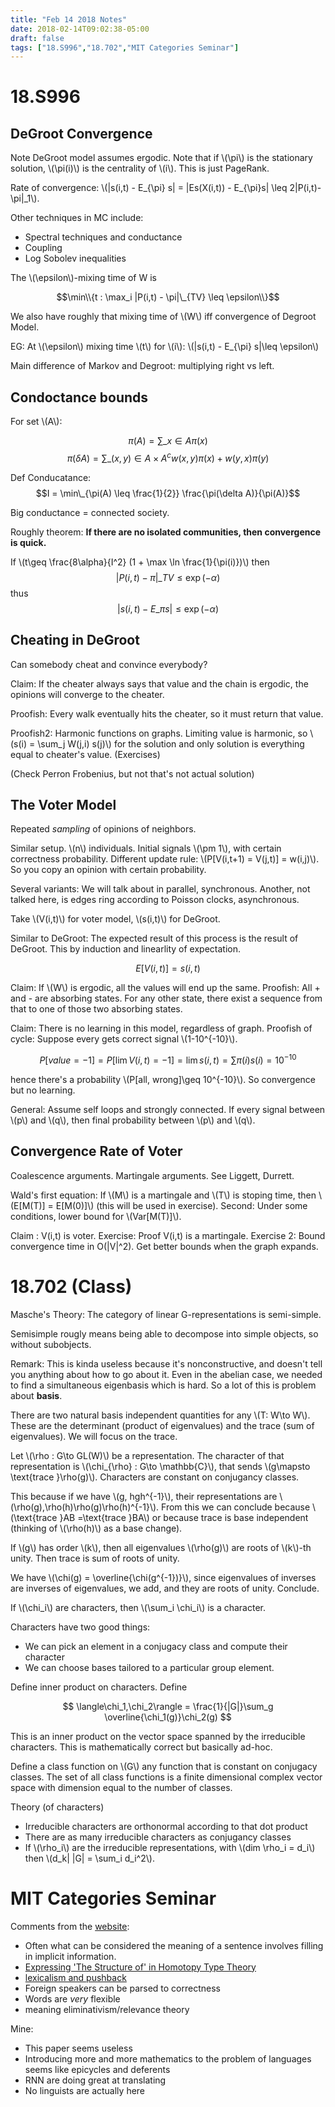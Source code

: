 ```yaml
---
title: "Feb 14 2018 Notes"
date: 2018-02-14T09:02:38-05:00
draft: false
tags: ["18.S996","18.702","MIT Categories Seminar"]
---
```


# 18.S996

## DeGroot Convergence

Note DeGroot model assumes ergodic. Note that if \\(\pi\\) is the stationary solution,
 \\(\pi(i)\\) is the centrality of \\(i\\). This is just PageRank.

Rate of convergence: \\(|s(i,t) - E\_{\pi} s| = |Es(X(i,t)) - E\_{\pi}s| \leq 2|P(i,t)-\pi|_1\\).

Other techniques in MC include:

* Spectral techniques and conductance
* Coupling
* Log Sobolev inequalities

The \\(\epsilon\\)-mixing time of W is 

$$\min\\{t : \max_i |P(i,t) - \pi|\_{TV} \leq \epsilon\\}$$

We also have roughly that mixing time of \\(W\\) iff convergence of Degroot Model.

EG: At \\(\epsilon\\) mixing time \\(t\\) for \\(i\\): \\(|s(i,t) - E\_{\pi} s|\leq \epsilon\\)

Main difference of Markov and Degroot: multiplying right vs left.

## Condoctance bounds

For set \\(A\\):

$$\pi(A) = \sum\_{x\in A}\pi(x)$$
$$\pi(\delta A) = \sum\_{(x,y)\in A\times A^c} w(x,y)\pi(x) + w(y,x)\pi(y)$$

Def Conducatance: $$I = \min\_{\pi(A) \leq \frac{1}{2}} \frac{\pi(\delta A)}{\pi(A)}$$

Big conductance = connected society.

Roughly theorem: **If there are no isolated communities, then convergence is quick.**

If \\(t\geq \frac{8\alpha}{I^2} (1 + \max \ln \frac{1}{\pi(i)})\\)
then $$|P(i,t) -\pi|\_{TV} \leq \exp(-\alpha) $$ thus 
$$ |s(i,t) - E\_{\pi}s| \leq \exp(-\alpha) $$

## Cheating in DeGroot

Can somebody cheat and convince everybody?

Claim: If the cheater always says that value and the chain is ergodic, the opinions will 
converge to the cheater. 

Proofish: Every walk eventually hits the cheater, so it must return that value.

Proofish2: Harmonic functions on graphs. Limiting value is harmonic, 
so \\(s(i) = \sum_j W(j,i) s(j)\\) for the solution and only solution is everything 
equal to cheater's value. (Exercises)

(Check Perron Frobenius, but not that's not actual solution)

## The Voter Model

Repeated *sampling* of opinions of neighbors. 

Similar setup. \\(n\\) individuals. Initial signals \\(\pm 1\\), with certain correctness
probability.  Different update rule: \\(P[V(i,t+1) = V(j,t)] = w(i,j)\\). 
So you copy an opinion with certain probability. 

Several variants: We will talk about in parallel, synchronous. Another, not talked here,
is edges ring according to Poisson clocks, asynchronous.

Take \\(V(i,t)\\) for voter model, \\(s(i,t)\\) for DeGroot.

Similar to DeGroot: The expected result of this process is the result of DeGroot.
This by induction and linearlity of expectation.

$$ E[V(i,t)] = s(i,t) $$

Claim: If \\(W\\) is ergodic, all the values will end up the same.
Proofish: All + and - are absorbing states. For any other state, there exist a sequence 
from that to one of those two absorbing states.

Claim: There is no learning in this model, regardless of graph.
Proofish of cycle: Suppose every gets correct signal \\(1-10^{-10}\\).

$$P[value = -1]=P[\lim V(i,t) = -1] = \lim s(i,t) = \sum \pi(i)s(i) = 10^{-10}$$

hence there's a probability \\(P[all\, wrong]\geq 10^{-10}\\). So convergence but no learning.

General: Assume self loops and strongly connected. If every signal between \\(p\\) and \\(q\\),
then final probability between \\(p\\) and \\(q\\).

## Convergence Rate of Voter

Coalescence arguments. Martingale arguments.
See Liggett, Durrett.

Wald's first equation: If \\(M\\) is a martingale and \\(T\\) is stoping time,
then \\(E[M(T)] = E[M(0)]\\) (this will be used in exercise).
Second: Under some conditions, lower bound for \\(Var[M(T)]\\).

Claim : V(i,t) is voter. Exercise: Proof V(i,t) is a martingale.
Exercise 2: Bound convergence time in O(|V|^2). Get better bounds when the graph expands.

# 18.702 (Class)

Masche's Theory: The category of linear G-representations is semi-simple.

Semisimple rougly means being able to decompose into simple objects, so without subobjects.

Remark: This is kinda useless because it's nonconstructive, and doesn't tell you anything 
about how to go about it.
Even in the abelian case, we needed to find a simultaneous eigenbasis which is hard.
So a lot of this is problem about **basis**.

There are two natural basis independent quantities for any \\(T: W\to W\\).
These are the determinant (product of eigenvalues) and the trace (sum of eigenvalues).
We will focus on the trace. 

Let \\(\rho : G\to GL(W)\\) be a representation. The character of that representation 
is \\(\chi\_{\rho} : G\to \mathbb{C}\\), that sends \\(g\mapsto \text{trace }\rho(g)\\).
Characters are constant on conjugancy classes. 

This because if we have \\(g, hgh^{-1}\\), their representations are 
\\(\rho(g),\rho(h)\rho(g)\rho(h)^{-1}\\). From this we can conclude because 
\\(\text{trace }AB =\text{trace }BA\\) or because trace is base independent (thinking of
\\(\rho(h)\\) as a base change).

If \\(g\\) has order \\(k\\), then all eigenvalues \\(\rho(g)\\) are roots of \\(k\\)-th unity.
Then trace is sum of roots of unity.

We have \\(\chi(g) = \overline{\chi(g^{-1})}\\), since eigenvalues of inverses are inverses 
of eigenvalues, we add, and they are roots of unity. Conclude.

If \\(\chi_i\\) are characters, then \\(\sum_i \chi_i\\) is a character.

Characters have two good things:

* We can pick an element in a conjugacy class and compute their character
* We can choose bases tailored to a particular group element.

Define inner product on characters. Define 

$$ \langle\chi_1,\chi_2\rangle = \frac{1}{|G|}\sum_g \overline{\chi_1(g)}\chi_2(g) $$

This is an inner product on the vector space spanned by the irreducible characters. 
This is mathematically correct but basically ad-hoc.

Define a class function on \\(G\\) any function that is constant on conjugacy classes.
The set of all class functions is a finite dimensional complex vector space with dimension 
equal to the number of classes.

Theory (of characters)

* Irreducible characters are orthonormal according to that dot product
* There are as many irreducible characters as conjugancy classes
* If \\(\rho_i\\) are the irreducible representations, with \\(dim \rho_i = d_i\\)
then \\(d_k| |G| = \sum_i d_i^2\\).

# MIT Categories Seminar

Comments from the [website](http://localhost:1313/post/feb-14-2018-notes/):


* Often what can be considered the meaning of a sentence involves filling in implicit 
information. 
* [Expressing 'The Structure of' in Homotopy Type Theory](https://ncatlab.org/davidcorfield/files/AndTalk2.pdf)
* [lexicalism and pushback](https://golem.ph.utexas.edu/category/2018/02/linguistics_using_category_the.html#c053532)
* Foreign speakers can be parsed to correctness
* Words are *very* flexible
* meaning eliminativism/relevance theory

Mine:

* This paper seems useless
* Introducing more and more mathematics to the problem of languages seems like epicycles and deferents
* RNN are doing great at translating
* No linguists are actually here
